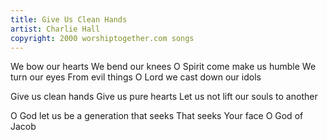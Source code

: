 ```yaml
---
title: Give Us Clean Hands
artist: Charlie Hall
copyright: 2000 worshiptogether.com songs
---
```


We bow our hearts
We bend our knees
O Spirit come make us humble
We turn our eyes
From evil things
O Lord we cast down our idols

Give us clean hands
Give us pure hearts
Let us not lift our souls to another

O God let us be a generation that seeks
That seeks Your face
O God of Jacob









